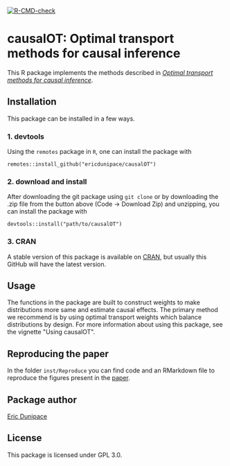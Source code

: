 <!-- badges: start -->

[![R-CMD-check](https://github.com/ericdunipace/causalOT/actions/workflows/check-standard.yaml/badge.svg)](https://github.com/ericdunipace/causalOT/actions/workflows/check-standard.yaml)

<!-- badges: end -->

# causalOT: Optimal transport methods for causal inference

This R package implements the methods described in [*Optimal transport methods for causal inference*](https://arxiv.org/abs/2109.01991).

## Installation

This package can be installed in a few ways.

### 1. devtools

Using the `remotes` package in `R`, one can install the package with

    remotes::install_github("ericdunipace/causalOT")

### 2. download and install

After downloading the git package using `git clone` or by downloading the .zip file from the button above (Code -\> Download Zip) and unzipping, you can install the package with

    devtools::install("path/to/causalOT")

### 3. CRAN

A stable version of this package is available on [CRAN](https://CRAN.R-project.org/package=causalOT), but usually this GitHub will have the latest version.

## Usage

The functions in the package are built to construct weights to make distributions more same and estimate causal effects. The primary method we recommend is by using optimal transport weights which balance distributions by design. For more information about using this package, see the vignette "Using causalOT".

## Reproducing the paper

In the folder `inst/Reproduce` you can find code and an RMarkdown file to reproduce the figures present in the [paper](https://arxiv.org/abs/2109.01991).

## Package author

[Eric Dunipace](https://ericdunipace.github.io)

## License

This package is licensed under GPL 3.0.
